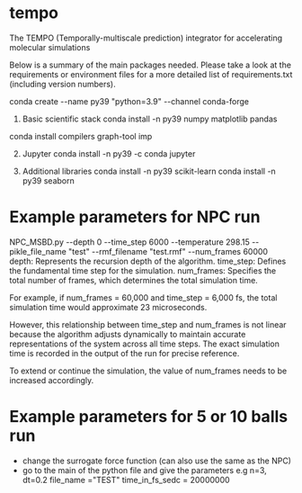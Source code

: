 # tempo
The TEMPO (Temporally-multiscale prediction) integrator for accelerating molecular simulations

Below is a summary of the main packages needed. Please take a look at the requirements or environment files for a more detailed list of requirements.txt (including version numbers).


conda create --name py39 "python=3.9" --channel conda-forge

1) Basic scientific stack
conda install -n py39 numpy matplotlib pandas

conda install compilers graph-tool imp

2) Jupyter
conda install -n py39 -c conda jupyter

3) Additional libraries
conda install -n py39 scikit-learn
conda install -n py39 seaborn


# Example parameters for NPC run 
NPC_MSBD.py --depth 0 --time_step 6000 --temperature 298.15 --pikle_file_name "test" --rmf_filename "test.rmf" --num_frames 60000
depth: Represents the recursion depth of the algorithm.
time_step: Defines the fundamental time step for the simulation.
num_frames: Specifies the total number of frames, which determines the total simulation time.

For example, if num_frames = 60,000 and time_step = 6,000 fs, the total simulation time would approximate 23 microseconds. 

However, this relationship between time_step and num_frames is not linear because the algorithm adjusts dynamically to maintain accurate representations of the system across all time steps. The exact simulation time is recorded in the output of the run for precise reference.

To extend or continue the simulation, the value of num_frames needs to be increased accordingly.
# Example parameters for 5 or 10 balls run 
- change the surrogate force function (can also use the same as the NPC)
-  go to the main of the python file and give the parameters e.g n=3, dt=0.2 file_name ="TEST" time_in_fs_sedc = 20000000
